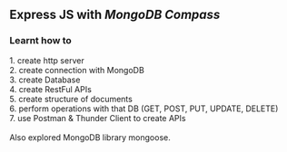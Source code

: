 <h2> 
  Express JS with <em> MongoDB Compass </em>
</h2>

<h3>
  Learnt how to
</h3>

<p>
1. create http server
<br>
2. create connection with MongoDB
<br>
3. create Database
<br>
4. create RestFul APIs
<br>
5. create structure of documents
<br>
6. perform operations with that DB (GET, POST, PUT, UPDATE, DELETE)
<br>
7. use Postman & Thunder Client to create APIs
<br>
<br>
Also explored MongoDB library mongoose.

</p>